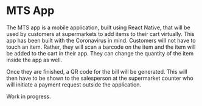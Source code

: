 # MTS App

The MTS app is a mobile application, built using React Native, that will be used by customers at supermarkets to add items to their cart virtually. This app has been built with the Coronavirus in mind. Customers will not have to touch an item. Rather, they will scan a barcode on the item and the item will be added to the cart in their app. They can change the quantity of the item inside the app as well.

Once they are finished, a QR code for the bill will be generated. This will then have to be shown to the salesperson at the supermarket counter who will initiate a payment request outside the application.

Work in progress.
